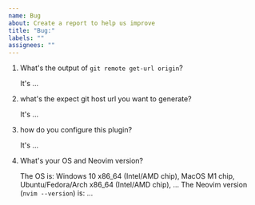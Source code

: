 ```yaml
---
name: Bug
about: Create a report to help us improve
title: "Bug:"
labels: ""
assignees: ""
---
```


1. What's the output of `git remote get-url origin`?

   It's ...

2. what's the expect git host url you want to generate?

   It's ...

3. how do you configure this plugin?

   It's ...

4. What's your OS and Neovim version?

   The OS is: Windows 10 x86_64 (Intel/AMD chip), MacOS M1 chip, Ubuntu/Fedora/Arch x86_64 (Intel/AMD chip), ...
   The Neovim version (`nvim --version`) is: ...
